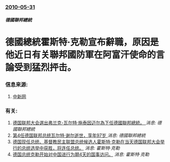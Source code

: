 ### [2010-05-31](/news/2010/05/31/index.md)

##### 德國聯邦總統
#  德國總統霍斯特·克勒宣布辭職，原因是他近日有关聯邦國防軍在阿富汗使命的言論受到猛烈抨击。




### 信息来源:

1. [中新网](http://www.chinanews.com.cn/gj/gj-oz/news/2010/06-01/2315606.shtml)

### 有关:

1. [德国联邦大会選出弗兰克-瓦尔特·施泰因迈尔為下任德國聯邦總統。 ](/news/2017/02/12/德国联邦大会選出弗兰克-瓦尔特-施泰因迈尔為下任德國聯邦總統.md) _消息: 德國聯邦總統_
2. [第4任德国联邦总统瓦尔特·谢尔逝世，享年97岁 ](/news/2016/08/24/第4任德国联邦总统瓦尔特-谢尔逝世-享年97岁.md) _消息: 德國聯邦總統_
3. [德国现任总统、基督教民主联盟总统候选人霍斯特·克勒在当天德国联邦大会举行的总统选举中获胜，将连任总统。](/news/2009/05/23/德国现任总统-基督教民主联盟总统候选人霍斯特-克勒在当天德国联邦大会举行的总统选举中获胜-将连任总统.md) _消息: 霍斯特·克勒_
4. [德国总统克勒开始对中国进行为期4天的国事访问。](/news/2007/05/23/德国总统克勒开始对中国进行为期4天的国事访问.md) _消息: 霍斯特·克勒_
